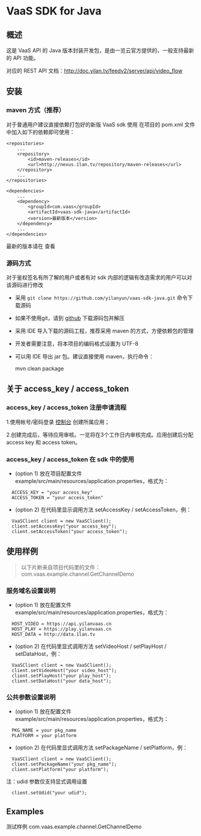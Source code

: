 # VaaS SDK for Java

## 概述

这是 VaaS API 的 Java 版本封装开发包，是由一览云官方提供的，一般支持最新的 API 功能。

对应的 REST API 文档：<http://doc.yilan.tv/feedv2/server/api/video_flow>

## 安装

### maven 方式（推荐）
对于普通用户建议直接依赖打包好的新版 VaaS sdk 使用
在项目的 pom.xml 文件中加入如下的依赖即可使用：
```
<repositories>
    ...
    <repository>
        <id>maven-releases</id>
        <url>http://nexus.1lan.tv/repository/maven-releases</url>
    </repository>
    ...
</repositories>

<dependencies>
    ...
    <dependency>
        <groupId>com.vaas</groupId>
        <artifactId>vaas-sdk-java</artifactId>
        <version>最新版本</version>
    </dependency>
    ...
</dependencies>
```
最新的版本请在  查看

### 源码方式

对于鉴权签名有所了解的用户或者有对 sdk 内部的逻辑有改造需求的用户可以对该源码进行修改

* 采用 `git clone https://github.com/yilanyun/vaas-sdk-java.git` 命令下载源码
* 如果不使用git，请到 [github](https://github.com/yilanyun/vaas-sdk-java.git) 下载源码包并解压
* 采用 IDE 导入下载的源码工程，推荐采用 maven 的方式，方便依赖包的管理
* 开发者需要注意，将本项目的编码格式设置为 UTF-8
* 可以用 IDE 导出 jar 包。建议直接使用 maven，执行命令：


    mvn clean package
    


## 关于 access_key / access_token

### access_key / access_token 注册申请流程

1.使用帐号/密码登录 [控制台](https://console.vaas.cn/login) 创建所属应用；

2.创建完成后，等待应用审核。一览将在3个工作日内审核完成。应用创建后分配 access key 和 access token。

### access_key / access_token 在 sdk 中的使用

- (option 1) 放在项目配置文件 example/src/main/resources/application.properties，格式为：
```
  ACCESS_KEY = "your access_key"
  ACCESS_TOKEN = "your access_token"
```

- (option 2) 在代码里显示调用方法 setAccessKey / setAccessToken，例：
```
  VaaSClient client = new VaaSClient();
  client.setAccessKey("your access_key");
  client.setAccessToken("your access_token");
```

## 使用样例

> 以下片断来自项目代码里的文件：com.vaas.example.channel.GetChannelDemo

### 服务域名设置说明

- (option 1) 放在配置文件 example/src/main/resources/application.properties，格式为：
```
  HOST_VIDEO = https://api.yilanvaas.cn
  HOST_PLAY = https://play.yilanvaas.cn
  HOST_DATA = http://data.1lan.tv
```

- (option 2) 在代码里显式调用方法 setVideoHost / setPlayHost / setDataHost，例：
```
  VaaSClient client = new VaaSClient();
  client.setVideoHost("your video_host");
  client.setPlayHost("your play_host");
  client.setDataHost("your data_host");
```

### 公共参数设置说明

- (option 1) 放在配置文件 example/src/main/resources/application.properties，格式为：
```
  PKG_NAME = your pkg_name
  PLATFORM = your platform
```

- (option 2) 在代码里显式调用方法 setPackageName / setPlatform，例：
```
  VaaSClient client = new VaaSClient();
  client.setPackageName("your pkg_name");
  client.setPlatform("your platform");
```

注：udid 参数仅支持显式调用设置
```
  client.setUdid("your udid");
```

## Examples

测试样例 com.vaas.example.channel.GetChannelDemo
